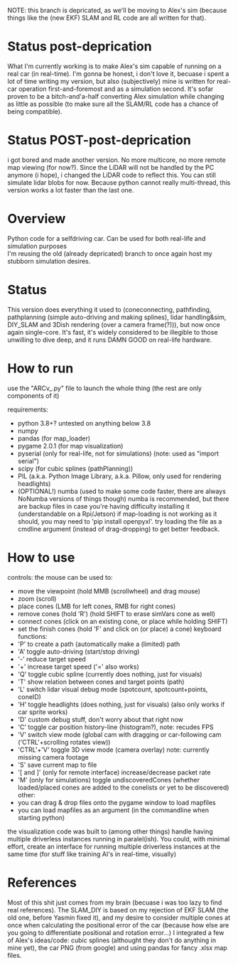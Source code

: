 
NOTE: this branch is depricated, as we'll be moving to Alex's sim (because things like the (new EKF) SLAM and RL code are all written for that).

# Status post-deprication
What I'm currently working is to make Alex's sim capable of running on a real car (in real-time). I'm gonna be honest, i don't love it, becuase i spent a lot of time writing my version, but also (subjectively) mine is written for real-car operation first-and-foremost and as a simulation second. It's sofar proven to be a bitch-and'a-half converting Alex simulation while changing as little as possible (to make sure all the SLAM/RL code has a chance of being compatible).

# Status POST-post-deprication
i got bored and made another version. No more multicore, no more remote map viewing (for now?). Since the LiDAR will not be handled by the PC anymore (i hope), i changed the LiDAR code to reflect this. You can still simulate lidar blobs for now. Because python cannot really multi-thread, this version works a lot faster than the last one.

# Overview
Python code for a selfdriving car. Can be used for both real-life and simulation purposes <br/>
I'm reusing the old (already depricated) branch to once again host my stubborn simulation desires.
# Status
This version does everything it used to (coneconnecting, pathfinding, pathplanning (simple auto-driving and making splines), lidar handling&sim, DIY_SLAM and 3Dish rendering (over a camera frame(?))), but now once again single-core. It's fast, it's widely considered to be illegible to those unwilling to dive deep, and it runs DAMN GOOD on real-life hardware.

# How to run
use the "ARCv_.py" file to launch the whole thing (the rest are only components of it)

requirements:
 - python 3.8+? untested on anything below 3.8
 - numpy 
 - pandas (for map_loader)
 - pygame 2.0.1 (for map visualization)
 - pyserial (only for real-life, not for simulations) (note: used as "import serial")
 - scipy (for cubic splines (pathPlanning))
 - PIL (a.k.a. Python Image Library, a.k.a. Pillow, only used for rendering headlights)
 - (OPTIONAL!) numba (used to make some code faster, there are always NoNumba versions of things though)
numba is recommended, but there are backup files in case you're having difficulty installing it (understandable on a Rpi/Jetson)
if map-loading is not working as it should, you may need to 'pip install openpyxl'. try loading the file as a cmdline argument (instead of drag-dropping) to get better feedback.

# How to use
controls:
the mouse can be used to:
 - move the viewpoint (hold MMB (scrollwheel) and drag mouse)
 - zoom (scroll)
 - place cones (LMB for left cones, RMB for right cones)
 - remove cones (hold 'R') (hold SHIFT to erase simVars cone as well)
 - connect cones (click on an existing cone, or place while holding SHIFT)
 - set the finish cones (hold 'F' and click on (or place) a cone)
keyboard functions:
 - 'P' to create a path (automatically make a (limited) path
 - 'A' toggle auto-driving (start/stop driving)
 - '-' reduce target speed
 - '+' increase target speed ('=' also works)
 - 'Q' toggle cubic spline (currently does nothing, just for visuals)
 - 'T' show relation between cones and target points (path)
 - 'L' switch lidar visual debug mode (spotcount, spotcount+points, coneID)
 - 'H' toggle headlights (does nothing, just for visuals) (also only works if car sprite works)
 - 'D' custom debug stuff, don't worry about that right now
 - 'C' toggle car position history-line (histogram?), note: recudes FPS
 - 'V' switch view mode (global cam with dragging or car-following cam ('CTRL'+scrolling rotates view))
 - 'CTRL'+'V' toggle 3D view mode (camera overlay) note: currently missing camera footage
 - 'S' save current map to file
 - '[ and ]' (only for remote interface) increase/decrease packet rate
 - 'M' (only for simulations) toggle undiscoveredCones (whether loaded/placed cones are added to the conelists or yet to be discovered)
other:
 - you can drag & drop files onto the pygame window to load mapfiles
 - you can load mapfiles as an argument (in the commandline when starting python)

the visualization code was built to (among other things) handle having multiple driverless instances running in paralel(ish). You could, with minimal effort, create an interface for running multiple driverless instances at the same time (for stuff like training AI's in real-time, visually)

# References
Most of this shit just comes from my brain (becuase i was too lazy to find real references). The SLAM_DIY is based on my rejection of EKF SLAM (the old one, before Yasmin fixed it), and my desire to consider multiple cones at once when calculating the positional error of the car (because how else are you going to differentiate positional and rotation error...)
I integrated a few of Alex's ideas/code: cubic splines (althought they don't do anything in mine yet), the car PNG (from google) and using pandas for fancy .xlsx map files.
